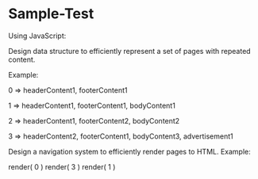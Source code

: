 # Sample-Test
Using JavaScript:

Design data structure to efficiently represent a set of pages with repeated content.

Example:

0 => headerContent1, footerContent1

1 => headerContent1, footerContent1, bodyContent1

2 => headerContent1, footerContent2, bodyContent2

3 => headerContent2, footerContent1, bodyContent3, advertisement1

Design a navigation system to efficiently render pages to HTML. Example:

render( 0 ) render( 3 ) render( 1 )
